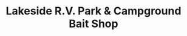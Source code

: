 ---
title: "Lakeside R.V. Park & Campground Bait Shop"
url: /olney/lakeside-r-v-park-und-campground-bait-shop/
shop: Angeln
---